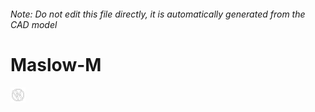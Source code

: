 ###### Note: Do not edit this file directly, it is automatically generated from the CAD model

# Maslow-M

![](/project.svg)



 

